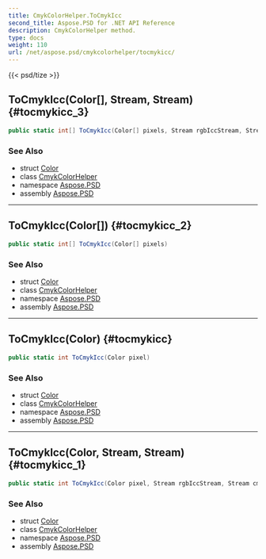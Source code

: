 ```yaml
---
title: CmykColorHelper.ToCmykIcc
second_title: Aspose.PSD for .NET API Reference
description: CmykColorHelper method. 
type: docs
weight: 110
url: /net/aspose.psd/cmykcolorhelper/tocmykicc/
---
```

{{< psd/tize >}}
## ToCmykIcc(Color[], Stream, Stream) {#tocmykicc_3}

```csharp
public static int[] ToCmykIcc(Color[] pixels, Stream rgbIccStream, Stream cmykIccStream)
```

### See Also

* struct [Color](../../color/)
* class [CmykColorHelper](../)
* namespace [Aspose.PSD](../../cmykcolorhelper/)
* assembly [Aspose.PSD](../../../)

---

## ToCmykIcc(Color[]) {#tocmykicc_2}

```csharp
public static int[] ToCmykIcc(Color[] pixels)
```

### See Also

* struct [Color](../../color/)
* class [CmykColorHelper](../)
* namespace [Aspose.PSD](../../cmykcolorhelper/)
* assembly [Aspose.PSD](../../../)

---

## ToCmykIcc(Color) {#tocmykicc}

```csharp
public static int ToCmykIcc(Color pixel)
```

### See Also

* struct [Color](../../color/)
* class [CmykColorHelper](../)
* namespace [Aspose.PSD](../../cmykcolorhelper/)
* assembly [Aspose.PSD](../../../)

---

## ToCmykIcc(Color, Stream, Stream) {#tocmykicc_1}

```csharp
public static int ToCmykIcc(Color pixel, Stream rgbIccStream, Stream cmykIccStream)
```

### See Also

* struct [Color](../../color/)
* class [CmykColorHelper](../)
* namespace [Aspose.PSD](../../cmykcolorhelper/)
* assembly [Aspose.PSD](../../../)


